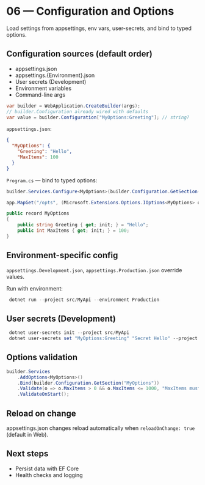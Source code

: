 # 06 — Configuration and Options

Load settings from appsettings, env vars, user-secrets, and bind to typed options.

## Configuration sources (default order)
- appsettings.json
- appsettings.{Environment}.json
- User secrets (Development)
- Environment variables
- Command-line args

```csharp
var builder = WebApplication.CreateBuilder(args);
// builder.Configuration already wired with defaults
var value = builder.Configuration["MyOptions:Greeting"]; // string?
```

`appsettings.json`:
```json
{
  "MyOptions": {
    "Greeting": "Hello",
    "MaxItems": 100
  }
}
```

`Program.cs` — bind to typed options:
```csharp
builder.Services.Configure<MyOptions>(builder.Configuration.GetSection("MyOptions"));

app.MapGet("/opts", (Microsoft.Extensions.Options.IOptions<MyOptions> o) => o.Value);

public record MyOptions
{
    public string Greeting { get; init; } = "Hello";
    public int MaxItems { get; init; } = 100;
}
```

## Environment-specific config
`appsettings.Development.json`, `appsettings.Production.json` override values.

Run with environment:
```powershell
 dotnet run --project src/MyApi --environment Production
```

## User secrets (Development)
```powershell
 dotnet user-secrets init --project src/MyApi
 dotnet user-secrets set "MyOptions:Greeting" "Secret Hello" --project src/MyApi
```

## Options validation
```csharp
builder.Services
    .AddOptions<MyOptions>()
    .Bind(builder.Configuration.GetSection("MyOptions"))
    .Validate(o => o.MaxItems > 0 && o.MaxItems <= 1000, "MaxItems must be 1..1000")
    .ValidateOnStart();
```

## Reload on change
appsettings.json changes reload automatically when `reloadOnChange: true` (default in Web).

## Next steps
- Persist data with EF Core
- Health checks and logging
